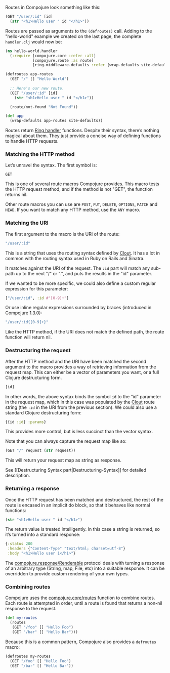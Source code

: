 Routes in Compojure look something like this:

```clojure
(GET "/user/:id" [id]
  (str "<h1>Hello user " id "</h1>"))
```

Routes are passed as arguments to the `(defroutes)` call.  Adding to the "hello-world" example we created on the last page, the complete `handler.clj` would now be:

```clojure
(ns hello-world.handler
  (:require [compojure.core :refer :all]
            [compojure.route :as route]
            [ring.middleware.defaults :refer [wrap-defaults site-defaults]]))

(defroutes app-routes
  (GET "/" [] "Hello World")
  
  ;; Here's our new route.
  (GET "/user/:id" [id]
    (str "<h1>Hello user " id "</h1>"))

  (route/not-found "Not Found"))

(def app
  (wrap-defaults app-routes site-defaults))
```

Routes return [Ring handler](https://github.com/ring-clojure/ring/wiki/Concepts#handlers) functions. Despite their syntax, there’s nothing magical about them. They just provide a concise way of defining functions to handle HTTP requests.


### Matching the HTTP method

Let’s unravel the syntax. The first symbol is:

`GET`

This is one of several route macros Compojure provides. This macro tests the HTTP request method, and if the method is not "GET", the function returns nil.

Other route macros you can use are `POST`, `PUT`, `DELETE`, `OPTIONS`, `PATCH` and `HEAD`. If you want to match any HTTP method, use the `ANY` macro.

### Matching the URI

The first argument to the macro is the URI of the route:

```clojure
"/user/:id"
```

This is a string that uses the routing syntax defined by [Clout](https://github.com/weavejester/clout). It has a lot in common with the routing syntax used in Ruby on Rails and Sinatra.

It matches against the URI of the request. The `:id` part will match any sub-path up to the next "/" or ".", and puts the results in the "id" parameter.

If we wanted to be more specific, we could also define a custom regular expression for this parameter:

```clojure
["/user/:id", :id #"[0-9]+"]
```

Or use inline regular expressions surrounded by braces (introduced in Compojure 1.3.0):

```clojure
"/user/:id{[0-9]+}"
```

Like the HTTP method, if the URI does not match the defined path, the route function will return nil.

### Destructuring the request

After the HTTP method and the URI have been matched the second argument to the macro provides a way of retrieving information from the request map. This can either be a vector of parameters you want, or a full Clojure destructuring form.

```clojure
[id]
```

In other words, the above syntax binds the symbol `id` to the “id” parameter in the request map, which in this case was populated by the [Clout](https://github.com/weavejester/clout) route string (the `:id` in the URI from the previous section). We could also use a standard Clojure destructuring form:

```clojure
{{id :id} :params}
```

This provides more control, but is less succinct than the vector syntax.

Note that you can always capture the request map like so:

```clojure
(GET "/" request (str request))
```

This will return your request map as string as response.

See [[Destructuring Syntax part|Destructuring-Syntax]] for detailed description.

### Returning a response

Once the HTTP request has been matched and destructured, the rest of the route is encased in an implicit do block, so that it behaves like normal functions:

```clojure
(str "<h1>Hello user " id "</h1>")
```

The return value is treated intelligently. In this case a string is returned, so it’s turned into a standard response:

```clojure
{:status 200
 :headers {"Content-Type" "text/html; charset=utf-8"}
 :body "<h1>Hello user 1</h1>"}
```

The [compojure.response/Renderable](https://weavejester.github.io/compojure/compojure.response.html) protocol deals with turning a response of an arbitrary type (String, map, File, etc) into a suitable response. It can be overridden to provide custom rendering of your own types.

### Combining routes

Compojure uses the [compojure.core/routes](https://weavejester.github.io/compojure/compojure.core.html#var-routes) function to combine routes. Each route is attempted in order, until a route is found that returns a non-nil response to the request.

```clojure
(def my-routes
  (routes
   (GET "/foo" [] "Hello Foo")
   (GET "/bar" [] "Hello Bar")))
```

Because this is a common pattern, Compojure also provides a `defroutes` macro:

```clojure
(defroutes my-routes
  (GET "/foo" [] "Hello Foo")
  (GET "/bar" [] "Hello Bar"))
```
